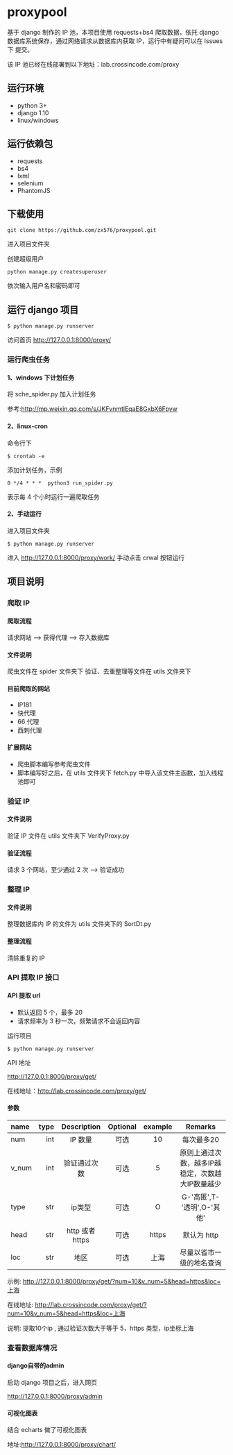 # proxypool

基于 django 制作的 IP 池，本项目使用 requests+bs4 爬取数据，依托 django 数据库系统保存，通过网络请求从数据库内获取 IP，运行中有疑问可以在 Issues 下
提交。

该 IP 池已经在线部署到以下地址：lab.crossincode.com/proxy

## 运行环境

- python 3+
- django 1.10
- linux/windows

## 运行依赖包

- requests
- bs4
- lxml
- selenium
- PhantomJS

## 下载使用

`git clone https://github.com/zx576/proxypool.git`

进入项目文件夹

创建超级用户

`python manage.py createsuperuser`

依次输入用户名和密码即可

## 运行 django 项目

`$ python manage.py runserver`

访问首页
http://127.0.0.1:8000/proxy/

### 运行爬虫任务
#### 1、windows 下计划任务

将 sche_spider.py 加入计划任务

参考:http://mp.weixin.qq.com/s/JKFvnmtlEqaE8GxbX6Fpyw

#### 2、linux-cron

命令行下

`$ crontab -e `

添加计划任务，示例

`0 */4 * * *  python3 run_spider.py`

表示每 4 个小时运行一遍爬取任务


#### 2、手动运行

进入项目文件夹

`$ python manage.py runserver`

进入 http://127.0.0.1:8000/proxy/work/
手动点击 crwal 按钮运行


## 项目说明

### 爬取 IP

#### 爬取流程

请求网站 --> 获得代理 --> 存入数据库

#### 文件说明

爬虫文件在 spider 文件夹下
验证、去重整理等文件在 utils 文件夹下

#### 目前爬取的网站

- IP181
- 快代理
- 66 代理
- 西刺代理

#### 扩展网站

- 爬虫脚本编写参考爬虫文件
- 脚本编写好之后，在 utils 文件夹下 fetch.py 中导入该文件主函数，加入线程池即可

### 验证 IP

#### 文件说明

验证 IP 文件在 utils 文件夹下 VerifyProxy.py

#### 验证流程

请求 3 个网站，至少通过 2 次 --> 验证成功

### 整理 IP

#### 文件说明

整理数据库内 IP 的文件为 utils 文件夹下的 SortDt.py

#### 整理流程

清除重复的 IP

### API 提取 IP 接口

#### API 提取 url

- 默认返回 5 个，最多 20
- 请求频率为 3 秒一次，频繁请求不会返回内容

运行项目

`$ python manage.py runserver`

API 地址

http://127.0.0.1:8000/proxy/get/

在线地址：http://lab.crossincode.com/proxy/get/

#### 参数

| name      | type | Description | Optional | example | Remarks |
| :-------- | --------:| :------: | :------: | :------: | :------: |
| num    |   int |  IP 数量  |   可选 |  10  |每次最多20  | 默认 5 个 |
| v_num    |   int |  验证通过次数  |   可选 |  5  |原则上通过次数，越多IP越稳定，次数越大IP数量越少 |
| type    |   str |  ip类型  |   可选 |  O  |  G-'高匿',T-'透明',O-'其他'|
| head    |   str |  http 或者 https  |   可选 |  https  |  默认为 http|
| loc    |   str |  地区  |   可选 |  上海  |尽量以省市一级的地名查询  |

示例: http://127.0.0.1:8000/proxy/get/?num=10&v_num=5&head=https&loc=上海

在线地址: http://lab.crossincode.com/proxy/get/?num=10&v_num=5&head=https&loc=上海


说明: 提取10个ip , 通过验证次数大于等于 5，https 类型，ip坐标上海

### 查看数据库情况

#### django自带的admin

启动 django 项目之后，进入网页

http://127.0.0.1:8000/proxy/admin

#### 可视化图表

结合 echarts 做了可视化图表

地址:http://127.0.0.1:8000/proxy/chart/

